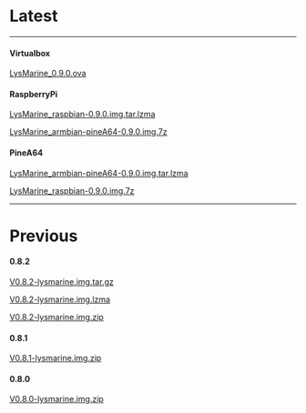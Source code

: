 <br>
<br>

# Latest

<hr>

#### Virtualbox

[LysMarine_0.9.0.ova](http://lysmarineos.com/download/LysMarine_0.9.0.ova)			      

#### RaspberryPi

[LysMarine_raspbian-0.9.0.img.tar.lzma](http://lysmarineos.com/download/LysMarine_raspbian-0.9.0.img.tar.lzma)

[LysMarine_armbian-pineA64-0.9.0.img.7z](http://lysmarineos.com/download/LysMarine_armbian-pineA64-0.9.0.img.7z)	      

#### PineA64

[LysMarine_armbian-pineA64-0.9.0.img.tar.lzma](http://lysmarineos.com/download/LysMarine_armbian-pineA64-0.9.0.img.tar.lzma)

[LysMarine_raspbian-0.9.0.img.7z](http://lysmarineos.com/download/LysMarine_raspbian-0.9.0.img.7z)	     

<hr>

# Previous

#### 0.8.2
[V0.8.2-lysmarine.img.tar.gz](http://lysmarineos.com/download/V0.8.2-lysmarine.img.tar.gz)

[V0.8.2-lysmarine.img.lzma](http://lysmarineos.com/download/V0.8.2-lysmarine.img.lzma)

[V0.8.2-lysmarine.img.zip](http://lysmarineos.com/download/V0.8.2-lysmarine.img.zip)

#### 0.8.1

[V0.8.1-lysmarine.img.zip](http://lysmarineos.com/download/V0.8.1-lysmarine.img.zip)

#### 0.8.0

[V0.8.0-lysmarine.img.zip](http://lysmarineos.com/download/V0.8.0-lysmarine.img.zip)

